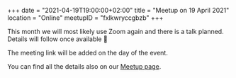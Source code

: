 +++
date = "2021-04-19T19:00:00+02:00"
title = "Meetup on 19 April 2021"
location = "Online"
meetupID = "fxlkwryccgbzb"
+++

This month we will most likely use Zoom again and there is a talk planned. Details will follow once available 🙂

The meeting link will be added on the day of the event.

You can find all the details also on our
[Meetup page](https://www.meetup.com/Graz-Open-Source-Meetup/events/fxlkwryccgbzb/).

